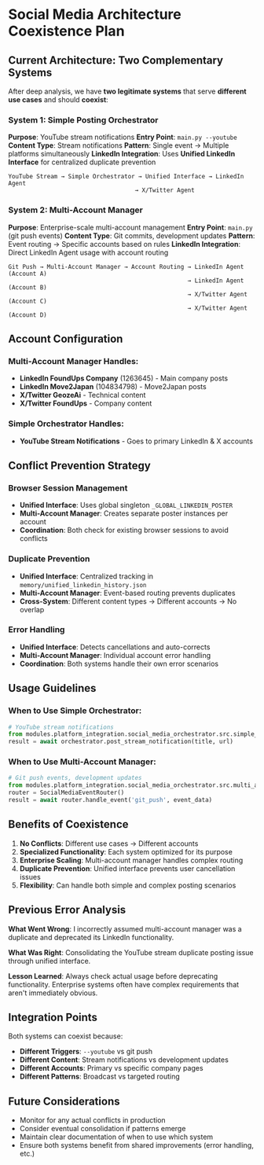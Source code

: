 # Social Media Architecture Coexistence Plan

## Current Architecture: Two Complementary Systems

After deep analysis, we have **two legitimate systems** that serve **different use cases** and should **coexist**:

### **System 1: Simple Posting Orchestrator**
**Purpose**: YouTube stream notifications
**Entry Point**: `main.py --youtube`
**Content Type**: Stream notifications
**Pattern**: Single event → Multiple platforms simultaneously
**LinkedIn Integration**: Uses **Unified LinkedIn Interface** for centralized duplicate prevention

```
YouTube Stream → Simple Orchestrator → Unified Interface → LinkedIn Agent
                                    → X/Twitter Agent
```

### **System 2: Multi-Account Manager**
**Purpose**: Enterprise-scale multi-account management
**Entry Point**: `main.py` (git push events)
**Content Type**: Git commits, development updates
**Pattern**: Event routing → Specific accounts based on rules
**LinkedIn Integration**: Direct LinkedIn Agent usage with account routing

```
Git Push → Multi-Account Manager → Account Routing → LinkedIn Agent (Account A)
                                                   → LinkedIn Agent (Account B)
                                                   → X/Twitter Agent (Account C)
                                                   → X/Twitter Agent (Account D)
```

## Account Configuration

### Multi-Account Manager Handles:
- **LinkedIn FoundUps Company** (1263645) - Main company posts
- **LinkedIn Move2Japan** (104834798) - Move2Japan posts
- **X/Twitter GeozeAi** - Technical content
- **X/Twitter FoundUps** - Company content

### Simple Orchestrator Handles:
- **YouTube Stream Notifications** - Goes to primary LinkedIn & X accounts

## Conflict Prevention Strategy

### **Browser Session Management**
- **Unified Interface**: Uses global singleton `_GLOBAL_LINKEDIN_POSTER`
- **Multi-Account Manager**: Creates separate poster instances per account
- **Coordination**: Both check for existing browser sessions to avoid conflicts

### **Duplicate Prevention**
- **Unified Interface**: Centralized tracking in `memory/unified_linkedin_history.json`
- **Multi-Account Manager**: Event-based routing prevents duplicates
- **Cross-System**: Different content types → Different accounts → No overlap

### **Error Handling**
- **Unified Interface**: Detects cancellations and auto-corrects
- **Multi-Account Manager**: Individual account error handling
- **Coordination**: Both systems handle their own error scenarios

## Usage Guidelines

### **When to Use Simple Orchestrator:**
```python
# YouTube stream notifications
from modules.platform_integration.social_media_orchestrator.src.simple_posting_orchestrator import orchestrator
result = await orchestrator.post_stream_notification(title, url)
```

### **When to Use Multi-Account Manager:**
```python
# Git push events, development updates
from modules.platform_integration.social_media_orchestrator.src.multi_account_manager import SocialMediaEventRouter
router = SocialMediaEventRouter()
result = await router.handle_event('git_push', event_data)
```

## Benefits of Coexistence

1. **No Conflicts**: Different use cases → Different accounts
2. **Specialized Functionality**: Each system optimized for its purpose
3. **Enterprise Scaling**: Multi-account manager handles complex routing
4. **Duplicate Prevention**: Unified interface prevents user cancellation issues
5. **Flexibility**: Can handle both simple and complex posting scenarios

## Previous Error Analysis

**What Went Wrong**: I incorrectly assumed multi-account manager was a duplicate and deprecated its LinkedIn functionality.

**What Was Right**: Consolidating the YouTube stream duplicate posting issue through unified interface.

**Lesson Learned**: Always check actual usage before deprecating functionality. Enterprise systems often have complex requirements that aren't immediately obvious.

## Integration Points

Both systems can coexist because:
- **Different Triggers**: `--youtube` vs git push
- **Different Content**: Stream notifications vs development updates
- **Different Accounts**: Primary vs specific company pages
- **Different Patterns**: Broadcast vs targeted routing

## Future Considerations

- Monitor for any actual conflicts in production
- Consider eventual consolidation if patterns emerge
- Maintain clear documentation of when to use which system
- Ensure both systems benefit from shared improvements (error handling, etc.)